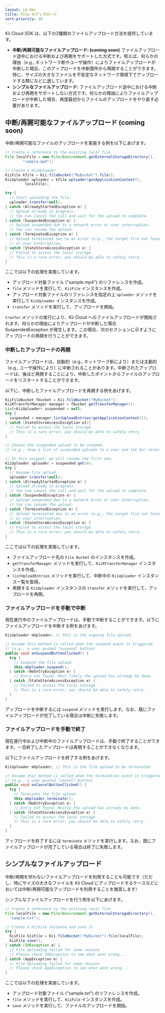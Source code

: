 ```yaml
---
layout: ja-doc
title: File のアップロード
sort-priority: 10
---
```

Kii Cloud SDK は、以下の2種類のファイルアップロード方法を提供しています。

* **中断/再開可能なファイルアップロード: (coming soon)** ファイルアップロード途中における中断および再開をサポートした方式です。例えば、何らかの理由（e.g., ネットワーク断やユーザ操作）によりファイルアップロードが中断した場合、このアップロードを中断箇所から再開することができます。特に、サイズの大きなファイルを不安定なネットワーク環境下でアップロードする際になどに適しています。
* **シンプルなファイルアップロード:** ファイルアップロード途中における中断および再開をサポートしない方式です。何らかの理由によりファイルアップロードが中断した場合、再度最初からファイルのアップロードをやり直す必要があります。


## 中断/再開可能なファイルアップロード (coming soon)

中断/再開可能なファイルのアップロードを実施する例を以下にあげます。

```java
// Create a reference to the existing local file.
File localFile = new File(Environment.getExternalStorageDirectory(), 
        "sample.mp4");

// Create a KiiUploader
KiiFile kfile = Kii.fileBucket("MyBucket").file();
KiiUploader uploader = kfile.uploader(getApplicationContext(), 
         localFile);

try {
  // Start uploading the file.
  uploader.transfer(null);
} catch (AlreadyStartedException e) {
  // Upload already in progress.
  // You can cancel the call and wait for the upload to complete.
} catch (SuspendedException e) {
  // Upload suspended due to a network error or user interruption.
  // You can resume the upload.
} catch (TerminatedException e) {
  // Upload terminated due to an error (e.g., the target file not found)
  // or user interruption.
} catch (StateStoreAccessException e) {
  // Failed to access the local storage.
  // This is a rare error; you should be able to safely retry.
}
```

ここでは以下の処理を実施しています。

* アップロード対象ファイル ("sample.mp4") のリファレンスを作成。
* `file` メソッドを実行して、`KiiFile` インスタンスを作成。
* アップロード対象ファイルのリファレンスを指定の上 `uploader` メソッドを実行して `KiiUploader` インスタンスを作成。
* `transfer` メソッドを実行して、アップロードを開始。

`tranfer` メソッドの実行により、Kii Cloud へのファイルアップロードが開始されます。何らかの理由によりアップロードが中断した場合 SuspendedException が発生します。この場合、次のセクションに示すようにアップロードの再開を行うことができます。

### 中断したアップロードの再開

ファイルアップロードは、自動的（e.g., ネットワーク断により）または主動的（e.g., ユーザ操作により）に中断されることがあります。中断されたアップロードは、後ほど再開することにより、中断したポイントからファイルのアップロードをリスタートすることができます。

以下に、中断したファイルアップロードを再開する例をあげます。

```java
KiiFileBucket fbucket = Kii.fileBucket("MyBucket");
KiiRTransferManager manager = fbucket.getTransferManager();
List<KiiUploader> suspended = null;
try {
  suspended = manager.listUploadEntries(getApplicationContext());
} catch (StateStoreAccessException e1){
  // Failed to access the local storage.
  // This is a rare error; you should be able to safely retry.
}

// Choose the suspended upload to be resumed.
// (e.g., show a list of suspended uploads to a user and let her select)

// In this snippet, we will resume the first one.
KiiUploader uploader = suspended.get(0);
try {
  // Resume file upload.
  uploader.transfer(null);
} catch (AlreadyStartedException e) {
  // Upload already in progress.
  // You can cancel the call and wait for the upload to complete.
} catch (SuspendedException e) {
  // Upload suspended due to a network error or user interruption.
  // You can resume the upload.
} catch (TerminatedException e) {
  // Upload terminated due to an error (e.g., the target file not found)
  // or user interruption.
} catch (StateStoreAccessException e) {
  // Failed to access the local storage.
  // This is a rare error; you should be able to safely retry.
}
```

ここでは以下の処理を実施しています。

* ファイルアップロード先の `File Bucket` のインスタンスを作成。
* `getTransferManager` メソッドを実行して、`KiiRTransferManager` インスタンスを作成。
* `listUploadEntries` メソッドを実行して、中断中の `KiiUploader` インスタンス一覧を取得。
* 再開する `KiiUploader` インスタンスの `transfer` メソッドを実行して、アップロードを再開。


### ファイルアップロードを手動で中断

現在進行中のファイルアップロードは、手動で中断することができます。以下にファイルアップロードを中断する例をあげます。

```java
KiiUploader mUploader; // This is the ongoing file upload.

// Assume this method is called when the suspend event is triggered.
// (e.g., a user pushed "suspend" button)
public void onSuspendButtonClicked() {
  try {
    // Suspend the file upload.
    this.mUploader.suspend();
  } catch (NoEntryException e) {
    // Entry not found. Most likely the upload has already be done.
  } catch (StateStoreAccessException e) {
    // Failed to access the local storage.
    // This is a rare error; you should be able to safely retry.
  }
}
```

アップロードを中断するには `suspend` メソッドを実行します。なお、既にファイルアップロードが完了している場合は中断に失敗します。


### ファイルアップロードを手動で終了

現在進行中および中断中のファイルアップロードは、手動で終了することができます。一旦終了したアップロードは再開することができなくなります。

以下にファイルアップロードを終了する例をあげます。

```java
KiiUploader mUploader; // This is the file upload to be terminated

// Assume this method is called when the termination event is triggered.
// (e.g., a user pushed "cancel" button)
public void onCancelButtonClicked() {
  try {
    // Terminate the file upload.
    this.mUploader.terminate();
  } catch (NoEntryException e) {
    // Entry not found. Mostly the upload has already be done. 
  } catch (StateStoreAccessException e) { 
    // Failed to access the local storage.
    // This is a rare error; you should be able to safely retry. 
  } 
}
```

アップロードを終了するには `terminate` メソッドを実行します。なお、既にファイルアップロードが完了している場合は終了に失敗します。


## シンプルなファイルアップロード

中断/再開を伴わないファイルアップロードを利用することも可能です（ただし、特にサイズの大きなファイルを Kii Cloud にアップロードするケースなどにおいては中断/再開可能なアップロードを利用することを推奨します）

シンプルなファイルアップロードを行う例を以下にあげます。

```java
// Create a reference to the existing local file
File localFile = new File(Environment.getExternalStorageDirectory(), 
  "sample.txt");

// Create a KiiFile instance and save it
try {
  KiiFile kiiFile = Kii.fileBucket("MyBucket").file(localFile);
  kiiFile.save();
} catch (IOException e) {
  // File Uploading failed for some reasons
  // Please check IOException to see what went wrong...
} catch (AppException e) {
  // File Uploading failed for some reasons
  // Please check AppException to see what went wrong...
}
```

ここでは以下の処理を実施しています。

* アップロード対象ファイル ("sample.txt") のリファレンスを作成。
* `file` メソッドを実行して、`KiiFile` インスタンスを作成。
* `save` メソッドを実行して、ファイルのアップロードを開始。